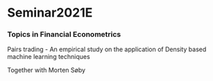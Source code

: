 # Seminar2021E

### Topics in Financial Econometrics

Pairs trading - An empirical study on the application of Density based machine learning techniques

Together with Morten Søby
